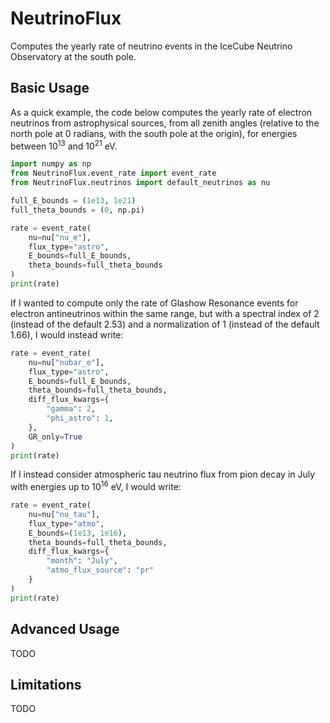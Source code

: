 # NeutrinoFlux
Computes the yearly rate of neutrino events in the IceCube Neutrino Observatory at the south pole.

## Basic Usage
As a quick example, the code below computes the yearly rate of electron neutrinos from astrophysical sources, from all zenith angles (relative to the north pole at 0 radians, with the south pole at the origin), for energies between 10<sup>13</sup> and 10<sup>21</sup> eV.

```python
import numpy as np
from NeutrinoFlux.event_rate import event_rate
from NeutrinoFlux.neutrinos import default_neutrinos as nu

full_E_bounds = (1e13, 1e21)
full_theta_bounds = (0, np.pi)

rate = event_rate(
    nu=nu["nu_e"],
    flux_type="astro",
    E_bounds=full_E_bounds,
    theta_bounds=full_theta_bounds
)
print(rate)
```

If I wanted to compute only the rate of Glashow Resonance events for electron antineutrinos within the same range, but with a spectral index of 2 (instead of the default 2.53) and a normalization of 1 (instead of the default 1.66), I would instead write:
```python
rate = event_rate(
    nu=nu["nubar_e"],
    flux_type="astro",
    E_bounds=full_E_bounds,
    theta_bounds=full_theta_bounds,
    diff_flux_kwargs={
        "gamma": 2,
        "phi_astro": 1,
    },
    GR_only=True
)
print(rate)
```

If I instead consider atmospheric tau neutrino flux from pion decay in July with energies up to 10<sup>16</sup> eV, I would write:
```python
rate = event_rate(
    nu=nu["nu_tau"],
    flux_type="atmo",
    E_bounds=(1e13, 1e16),
    theta_bounds=full_theta_bounds,
    diff_flux_kwargs={
        "month": "July",
        "atmo_flux_source": "pr"
    }
)
print(rate)
```

## Advanced Usage
TODO

## Limitations
TODO
